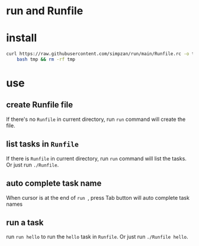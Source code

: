 run and Runfile
====

# install
```bash
curl https://raw.githubusercontent.com/simpzan/run/main/Runfile.rc -o tmp && \
    bash tmp && rm -rf tmp
```

# use
## create Runfile file
If there's no `Runfile` in current directory, run `run` command will create the file.

## list tasks in `Runfile`
If there is `Runfile` in current directory, run `run` command will list the tasks.
Or just run `./Runfile`.

## auto complete task name
When cursor is at the end of `run `, press Tab button will auto complete task names

## run a task
run `run hello` to run the `hello` task in `Runfile`.
Or just run `./Runfile hello`.
